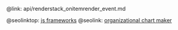@link: api/renderstack_onitemrender_event.md

@seolinktop: [js frameworks](https://webix.com)
@seolink: [organizational chart maker](https://webix.com/widget/organogram/)